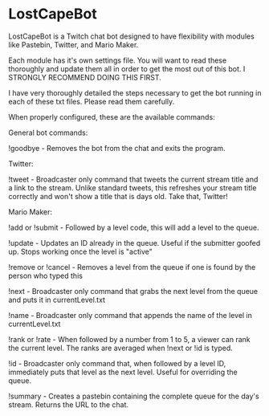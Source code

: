 # LostCapeBot
LostCapeBot is a Twitch chat bot designed to have flexibility with modules like Pastebin, Twitter, and Mario Maker.

Each module has it's own settings file. You will want to read these thoroughly and update them all in order to get the most out of this bot. I STRONGLY RECOMMEND DOING THIS FIRST.

I have very thoroughly detailed the steps necessary to get the bot running in each of these txt files. Please read them carefully.

When properly configured, these are the available commands:

General bot commands:

  !goodbye - Removes the bot from the chat and exits the program.

Twitter:

  !tweet - Broadcaster only command that tweets the current stream title and a link to the stream. Unlike standard tweets, this refreshes your stream title correctly and won't show a title that is days old. Take that, Twitter!
  
Mario Maker:

  !add or !submit - Followed by a level code, this will add a level to the queue.
  
  !update - Updates an ID already in the queue. Useful if the submitter goofed up. Stops working once the level is "active"
  
  !remove or !cancel - Removes a level from the queue if one is found by the person who typed this
  
  !next - Broadcaster only command that grabs the next level from the queue and puts it in currentLevel.txt
  
  !name - Broadcaster only command that appends the name of the level in currentLevel.txt
  
  !rank or !rate - When followed by a number from 1 to 5, a viewer can rank the current level. The ranks are averaged when !next or !id is typed.
  
  !id - Broadcaster only command that, when followed by a level ID, immediately puts that level as the next level. Useful for overriding the queue.
  
  !summary - Creates a pastebin containing the complete queue for the day's stream. Returns the URL to the chat.
  
